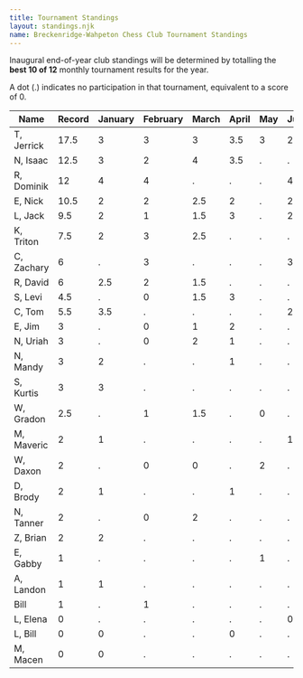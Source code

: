 ```yaml
---
title: Tournament Standings
layout: standings.njk
name: Breckenridge-Wahpeton Chess Club Tournament Standings
---
```

Inaugural end-of-year club standings will be determined by totalling the **best 10 of 12** monthly tournament results for the year.

A dot (.) indicates no participation in that tournament, equivalent to a score of 0.

| Name          | Record    | January   | February  | March     | April     | May       | June      | July      |
| ------------- | --------- | --------- | --------- | --------- | --------- | --------- | --------- | --------- |
| T, Jerrick    | 17.5      | 3         | 3         | 3         | 3.5       | 3         | 2         |           |
| N, Isaac 	    | 12.5      | 3         | 2         | 4         | 3.5       | .         | .         |           |
| R, Dominik    | 12        | 4         | 4         | .         | .         | .         | 4         |           |
| E, Nick 	    | 10.5      | 2         | 2         | 2.5       | 2         | .         | 2         |           |
| L, Jack 	    | 9.5       | 2         | 1         | 1.5       | 3         | .         | 2         |           |
| K, Triton     | 7.5       | 2         | 3         | 2.5       | .         | .         | .         |           |
| C, Zachary    | 6         | .         | 3         | .         | .         | .         | 3         |           |
| R, David 	    | 6         | 2.5       | 2         | 1.5       | .         | .         | .         |           |
| S, Levi       | 4.5       | .         | 0         | 1.5       | 3         | .         | .         |           |
| C, Tom        | 5.5       | 3.5       | .         | .         | .         | .         | 2         |           |
| E, Jim        | 3         | .         | 0         | 1         | 2         | .         | .         |           |
| N, Uriah      | 3         | .         | 0         | 2         | 1         | .         | .         |           |
| N, Mandy 	    | 3         | 2         | .         | .         | 1         | .         | .         |           |
| S, Kurtis     | 3         | 3         | .         | .         | .         | .         | .         |           |
| W, Gradon     | 2.5       | .         | 1         | 1.5       | .         | 0         | .         |           |
| M, Maveric    | 2         | 1         | .         | .         | .         | .         | 1         |           |
| W, Daxon      | 2         | .         | 0         | 0         | .         | 2         | .         |           |
| D, Brody 	    | 2         | 1         | .         | .         | 1         | .         | .         |           |
| N, Tanner     | 2         | .         | 0         | 2         | .         | .         | .         |           |
| Z, Brian 	    | 2         | 2         | .         | .         | .         | .         | .         |           |
| E, Gabby      | 1         | .         | .         | .         | .         | 1         | .         |           |
| A, Landon     | 1         | 1         | .         | .         | .         | .         | .         |           |
| Bill          | 1         | .         | 1         | .         | .         | .         | .         |           |
| L, Elena 	    | 0         | .         | .         | .         | .         | .         | 0         |           |
| L, Bill 	    | 0         | 0         | .         | .         | 0         | .         | .         |           |
| M, Macen 	    | 0         | 0         | .         | .         | .         | .         | .         |           |

